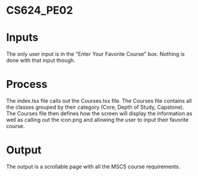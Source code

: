 # CS624_PE02

<h1>Inputs</h1>
<p>The only user input is in the "Enter Your Favorite Course" box. Nothing is done with that input though.</p>

<h1>Process</h1>
<p>The index.tsx file calls out the Courses.tsx file. The Courses file contains all the classes grouped by their category (Core, Depth of Study, Capstone). The Courses file then defines how the screen will display the information as well as calling out the icon.png and allowing the user to input their favorite course. </p>

<h1>Output</h1>
<p>The output is a scrollable page with all the MSCS course requirements. </p>